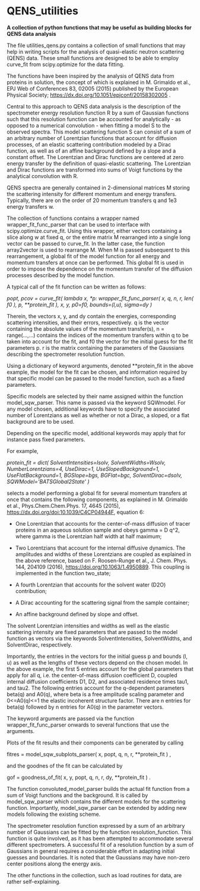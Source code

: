# QENS_utilities
**A collection of python functions that may be useful as building blocks for QENS data analysis**

The file utilities_qens.py contains a collection of small functions that may help in writing scripts for the analysis of quasi-elastic neutron scattering (QENS) data. These small functions are designed to be able to employ curve_fit from scipy.optimize for the data fitting.

The functions have been inspired by the analysis of QENS data from proteins in solution, the concept of which is explained in
M. Grimaldo et al., EPJ Web of Conferences 83, 02005 (2015) published by the European Physical Society;
https://dx.doi.org/10.1051/epjconf/20158302005 .

Central to this approach to QENS data analysis is the description of the spectrometer energy resolution function R by a sum of Gaussian functions such that this resolution function can be accounted for analytically - as opposed to a numerical convolution - when fitting a model S to the observed spectra. This model scattering function S can consist of a sum of an arbitrary number of Lorentzian functions that account for diffusion processes, of an elastic scattering contribution modeled by a Dirac function, as well as of an affine background defined by a slope and a constant offset. The Lorentzian and Dirac functions are centered at zero energy transfer by the definition of quasi-elastic scattering. The Lorentzian and Dirac functions are transformed into sums of Voigt functions by the analytical convolution with R.

QENS spectra are generally contained in 2-dimensional matrices M storing the scattering intensity for different momentum and energy transfers. Typically, there are on the order of 20 momentum transfers q and 1e3 energy transfers w. 

The collection of functions contains a wrapper named wrapper_fit_func_parser that can be used to interface with scipy.optimize.curve_fit. Using this wrapper, either vectors containing a slice along w at fixed q, or the entire matrix M rearranged into a single long vector can be passed to curve_fit. In the latter case, the function array2vector is used to rearrange M. When M is passed subsequent to this rearrangement, a global fit of the model function for all energy and momentum transfers at once can be performed. This global fit is used in order to impose the dependence on the momentum transfer of the diffusion processes described by the model function.

A typical call of the fit function can be written as follows:

_popt, pcov = curve_fit( lambda x, *p: wrapper_fit_func_parser( x, q, n, r, len( f0 ), p, **protein_fit ), x, y, p0=f0, bounds=(l,u), sigma=dy )_

Therein, the vectors x, y, and dy contain the energies, corresponding scattering intensities, and their errors, respectively. q is the vector containing the absolute values of the momentum transfer(s), n = range(...,...) contains the indices of the momentum transfers within q to be taken into account for the fit, and f0 the vector for the initial guess for the fit parameters p.
r is the matrix containing the parameters of the Gaussians describing the spectrometer resolution function.

Using a dictionary of keyword arguments, denoted **protein_fit in the above example, the model for the fit can be chosen, and information required by that specific model can be passed to the model function, such as a fixed parameters.

Specific models are selected by their name assigned within the function model_sqw_parser. This name is passed via the keyword SQWmodel.
For any model chosen, additional keywords have to specify the associated number of Lorentzians as well as whether or not a Dirac, a sloped, or a flat background are to be used.

Depending on the specific model, additional keywords may apply that for instance pass fixed parameters.

For example, 

_protein_fit = dict( SolventIntensities=Isolv, SolventWidths=Wsolv, NumberLorentzians=4, UseDirac=1, UseSlopedBackground=1, 
				       UseFlatBackground=1, BGSlope=bgs, BGFlat=bgc, SolventDirac=dsolv, SQWModel='BATSGlobal2State' )_
               
selects a model performing a global fit for several momentum transfers at once that contains the following components, as explained in 
M. Grimaldo et al., Phys.Chem.Chem.Phys. 17, 4645  (2015), https://dx.doi.org/doi:10.1039/C4CP04944F, equation 6:

- One Lorentzian that accounts for the center-of-mass diffusion of tracer proteins in an aqueous solution sample and obeys gamma = D q^2, where gamma is the Lorentzian half width at half maximum;

- Two Lorentzians that account for the internal diffusive dynamics. The amplitudes and widths of these Lorentzians are coupled as explained in the above reference, based on F. Roosen-Runge et al., J. Chem. Phys. 144, 204109 (2016), https://doi.org/10.1063/1.4950889. This coupling is implemented in the function two_state;

- A fourth Lorentzian that accounts for the solvent water (D2O) contribution;

- A Dirac accounting for the scattering signal from the sample container;

- An affine background defined by slope and offset. 

The solvent Lorentzian intensities and widths as well as the elastic scattering intensity are fixed parameters that are passed to the model function as vectors via the keywords SolventIntensities, SolventWidths, and SolventDirac, respectively.

Importantly, the entries in the vectors for the initial guess p and bounds (l, u) as well as the lengths of these vectors depend on the chosen model. In the above example, the first 5 entries account for the global parameters that apply for all q, i.e. the center-of-mass diffusion coefficient D, coupled internal diffusion coefficients D1, D2, and associated residence times tau1, and tau2. The following entries account for the q-dependent parameters beta(q) and A0(q), where beta is a free amplitude scaling parameter and 0<=A0(q)<=1 the elastic incoherent structure factor. There are n entries for beta(q) followed by n entries for A0(q) in the parameter vectors.

The keyword arguments are passed via the function wrapper_fit_func_parser onwards to several functions that use the arguments.  

Plots of the fit results and their components can be generated by calling

fitres = model_sqw_subplots_parser( x, popt, q, n, r, **protein_fit ) ,

and the goodnes of the fit can be calculated by

gof = goodness_of_fit( x, y, popt, q, n, r, dy, **protein_fit ) .

The function convoluted_model_parser builds the actual fit function from a sum of Voigt functions and the background. It is called by model_sqw_parser which contains the different models for the scattering function. Importantly, model_sqw_parser can be extended by adding new models following the existing scheme.

The spectrometer resolution function expressed by a sum of an arbitrary number of Gaussians can be fitted by the function resolution_function. This function is quite involved, as it has been attempted to accommodate several different spectrometers. A successful fit of a resolution function by a sum of Gaussians in general requires a considerable effort in adapting initial guesses and boundaries. It is noted that the Gaussians may have non-zero center positions along the energy axis.

The other functions in the collection, such as load routines for data, are rather self-explaining.


